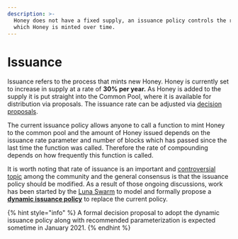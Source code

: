 ```yaml
---
description: >-
  Honey does not have a fixed supply, an issuance policy controls the rate at
  which Honey is minted over time.
---
```


# Issuance

Issuance refers to the process that mints new Honey. Honey is currently set to increase in supply at a rate of **30% per year.** As Honey is added to the supply it is put straight into the Common Pool, where it is available for distribution via proposals. The issuance rate can be adjusted via [decision proposals](decisions.md). 

The current issuance policy allows anyone to call a function to mint Honey to the common pool and the amount of Honey issued depends on the issuance rate parameter and number of blocks which has passed since the last time the function was called. Therefore the rate of compounding depends on how frequently this function is called.

It is worth noting that rate of issuance is an important and [controversial topic](https://forum.1hive.org/t/discussion-honey-issuance-policy/231) among the community and the general consensus is that the issuance policy should be modified. As a result of those ongoing discussions, work has been started by the [Luna Swarm](../../community/swarms/luna.md) to model and formally propose a [**dynamic issuance policy**](honey-improvements.md#dynamic-issuance-policy) to replace the current policy. 

{% hint style="info" %}
A formal decision proposal to adopt the dynamic issuance policy along with recommended parameterization is expected sometime in January 2021.
{% endhint %}

